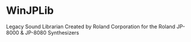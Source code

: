 # WinJPLib
Legacy Sound Librarian Created by Roland Corporation for the Roland JP-8000 &amp; JP-8080 Synthesizers
